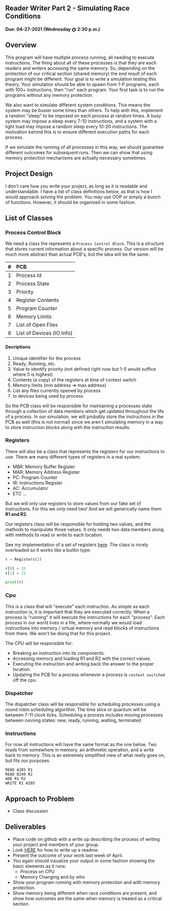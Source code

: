 ## Reader Writer Part 2 - Simulating Race Conditions
#### Due: 04-27-2021 (Wednesday @ 2:30 p.m.)


## Overview

This program will have multiple process running, all needing to execute instructions. The thing about all of these processes is that they are each readers and writers accessing the same memory. So, depending on the protection of our critical section (shared memory) the end result of each program might be different. Your goal is to write a simulation testing this theory. Your simulation should be able to spawn from 1-P programs, each with 100+ instructions, then "run" each program. Your first task is to run the programs without any memory protection. 

We also want to simulate different system conditions. This means the system may be busier some times than others. To help with this, implement a random "sleep" to be imposed on each process at random times. A busy system may impose a sleep every 7-10 instructions, and a system with a light load may impose a random sleep every 10-20 instructions. The motivation behind this is to ensure different execution paths for each process. 

If we simulate the running of all processes in this way, we should guarantee different outcomes for subsequent runs. Then we can show that using memory protection mechanisms are actually necessary sometimes. 

## Project Design

I don't care how you write your project, as long as it is readable and understandable. I have a list of class definitions below, as that is how I would approach solving the problem. You may use OOP or simply a bunch of functions. However, it should be organized in some fashion. 

## List of Classes 

### Process Control Block

We need a class the represents a `Process Control Block`. This is a structure that stores current information about a specific process. Our version will be much more abstract than actual PCB's, but the idea will be the same. 

|   #   | PCB                       |
| :---: | :------------------------ |
|   1   | Process Id                |
|   2   | Process State             |
|   3   | Priority                  |
|   4   | Register Contents         |
|   5   | Program Counter           |
|   6   | Memory Limits             |
|   7   | List of Open Files        |
|   8   | List of Devices (IO Info) |

#### Decriptions

1. Unique identifier for the process
2. Ready, Running, etc.
3. Value to identify priority (not defined right now but 1-5 would suffice where 5 is highest)
4. Contents (a copy) of the registers at time of context switch
5. Memory limits (min address => max address)
6. List any files currently opened by process
7. Io devices being used by process

So the PCB class will be responsible for maintaining a processes state through a collection of data members which get updated throughout the life of a process. In our simulation, we will probably store the instructions in the PCB as well (this is not normal) since we aren't simulating memory in a way to store instruction blocks along with the instruction results. 

### Registers

There will also be a class that represents the registers for our instructions to use. There are many different types of registers in a real system:

  - MBR: Memory Buffer Register
  - MAR: Memory Address Register
  - PC: Program Counter
  - IR: Instructions Register
  - AC: Accumulator
  - ETC ...

But we will only use registers to store values from our fake set of instructions. For this we only need two! And we will generically name them **R1 and R2**.

Our registers class will be responsible for holding two values, and the methods to manipulate those values. It only needs two data members along with methods to read or write to each location. 

See my implementation of a set of registers [here](registers.py). The class is nicely overloaded so it works like a builtin type:

```python
r = Registers(2)

r[0] = 33
r[1] = 21

print(r)
```

### Cpu

This is a class that will "execute" each instruction. As simple as each instruction is, it is important that they are executed correctly. When a process is "running" it will execute the instructions for each "process". Each process in our world lives in a file, where normally we would load instructions into memory / virtual memory and read blocks of instructions from there. We won't be doing that for this project. 

The CPU will be responsible for: 

- Breaking an instruction into its components.
- Accessing memory and loading R1 and R2 with the correct values.
- Executing the instruction and writing back the answer to the proper location.
- Updating the PCB for a process whenever a process is `context switched` off the cpu.

### Dispatcher

The dispatcher class will be responsible for scheduling processes using a round robin scheduling algorithm. The time slice or quantum will be between 7-11 clock ticks. Scheduling a process includes moving processes between running states: new, ready, running, waiting, terminated

### Instructions

For now all instructions will have the same format as the one below. Two reads from somewhere in memory, an arithmetic operation, and a write back to memory. This is an extremely simplified view of what really goes on, but fits our purposes.

```
READ A205 R1
READ B240 R2
ADD R1 R2
WRITE R1 A205
```

## Approach to Problem

- Class discussion



## Deliverables


- Place code on github with a write up describing the process of writing your project and members of your group. 
- Look [HERE](../../Resources/00-Readmees/README.md) for how to write up a readme.
- Present the outcome of your work last week of April.
- You again should visualize your output in some fashion showing the basic elements as it runs:
  - Process on CPU
  - Memory Changing and by who
- Show your program running with memory protection and with memory protection. 
- Show memory being different when race conditions are present, and show how outcomes are the same when memory is treated as a critical section.